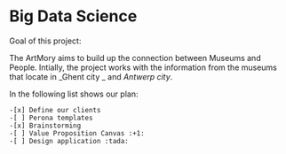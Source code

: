# Big Data Science
Goal of this project:

The ArtMory aims to build up the connection between Museums and People. Intially, the project works with the information from the museums that locate in _Ghent city _ and _Antwerp city_. 

In the following list shows our plan:
```
-[x] Define our clients
-[ ] Perona templates
-[x] Brainstorming 
-[ ] Value Proposition Canvas :+1:
-[ ] Design application :tada:

```


